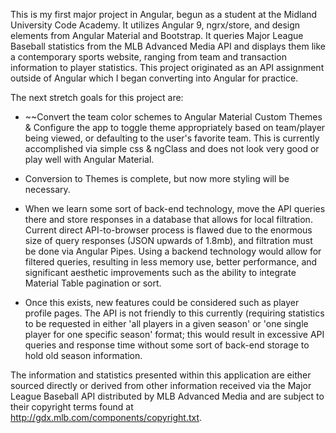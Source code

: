 This is my first major project in Angular, begun as a student at the Midland University Code Academy.  It utilizes Angular 9, ngrx/store, and design elements from Angular Material and Bootstrap.  It queries Major League Baseball statistics from the MLB Advanced Media API and displays them like a contemporary sports website, ranging from team and transaction information to player statistics.   This project originated as an API assignment outside of Angular which I began converting into Angular for practice.   

The next stretch goals for this project are:

* ~~Convert the team color schemes to Angular Material Custom Themes & Configure the app to toggle theme appropriately based on team/player being viewed, or defaulting to the user's favorite team.   This is currently accomplished via simple css & ngClass and does not look very good or play well with Angular Material.

* Conversion to Themes is complete, but now more styling will be necessary.

* When we learn some sort of back-end technology, move the API queries there and store responses in a database that allows for local filtration.   Current direct API-to-browser process is flawed due to the enormous size of query responses (JSON upwards of 1.8mb), and filtration must be done via Angular Pipes.   Using a backend technology would allow for filtered queries, resulting in less memory use, better performance, and significant aesthetic improvements such as the ability to integrate Material Table pagination or sort.   

* Once this exists, new features could be considered such as player profile pages.   The API is not friendly to this currently (requiring statistics to be requested in either 'all players in a given season' or 'one single player for one specific season' format; this would result in excessive API queries and response time without some sort of back-end storage to hold old season information.

The information and statistics presented within this application are either sourced directly or derived from other information received via the Major League Baseball API distributed by MLB Advanced Media and are subject to their copyright terms found at http://gdx.mlb.com/components/copyright.txt.   

